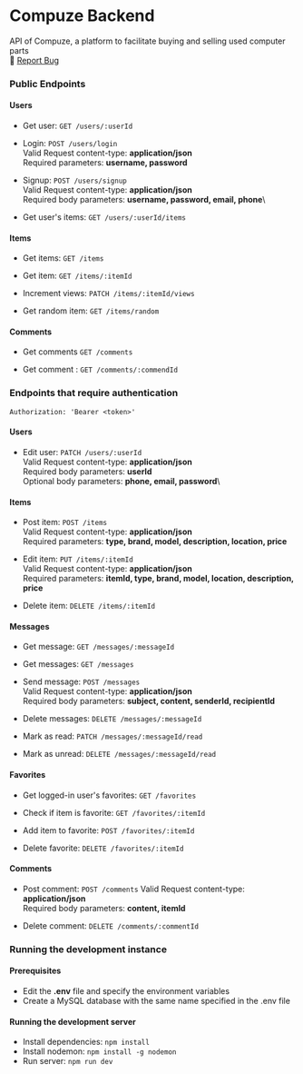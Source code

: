 # Compuze Backend
API of Compuze, a platform to facilitate buying and selling used computer parts\
:bug: <a href="https://github.com/kiwaph/compuze-backend/issues">Report Bug</a>

### Public Endpoints

#### Users
* Get user: `GET /users/:userId`

* Login: `POST /users/login`\
Valid Request content-type: **application/json**\
Required parameters: **username, password**

* Signup: `POST /users/signup`\
Valid Request content-type: **application/json**\
Required body parameters: **username, password, email, phone**\

* Get user's items: `GET /users/:userId/items`

#### Items
* Get items: `GET /items`

* Get item: `GET /items/:itemId`

* Increment views: `PATCH /items/:itemId/views`

* Get random item: `GET /items/random`

#### Comments
* Get comments `GET /comments`

* Get comment : `GET /comments/:commendId`

### Endpoints that require authentication
`Authorization: 'Bearer <token>'`

#### Users
* Edit user: `PATCH /users/:userId`\
Valid Request content-type: **application/json**\
Required body parameters: **userId**\
Optional body parameters: **phone, email, password**\


#### Items
* Post item: `POST /items`\
Valid Request content-type: **application/json**\
Required parameters: **type, brand, model, description, location, price**

* Edit item: `PUT /items/:itemId`\
Valid Request content-type: **application/json**\
Required parameters: **itemId, type, brand, model, location, description, price**

* Delete item: `DELETE /items/:itemId`

#### Messages
* Get message: `GET /messages/:messageId` 

* Get messages: `GET /messages` 

* Send message: `POST /messages`\
Valid Request content-type: **application/json**\
Required body parameters: **subject, content, senderId, recipientId**

* Delete messages: `DELETE /messages/:messageId` 

* Mark as read: `PATCH /messages/:messageId/read`

* Mark as unread: `DELETE /messages/:messageId/read`

#### Favorites
* Get logged-in user's favorites: `GET /favorites` 

* Check if item is favorite: `GET /favorites/:itemId`

* Add item to favorite: `POST /favorites/:itemId`

* Delete favorite: `DELETE /favorites/:itemId`

#### Comments
* Post comment: `POST /comments`
Valid Request content-type: **application/json**\
Required body parameters: **content, itemId**

* Delete comment: `DELETE /comments/:commentId`

### Running the development instance

#### Prerequisites
* Edit the **.env** file and specify the environment variables
* Create a MySQL database with the same name specified in the .env file

#### Running the development server
* Install dependencies: `npm install`
* Install nodemon: `npm install -g nodemon`
* Run server: `npm run dev`
